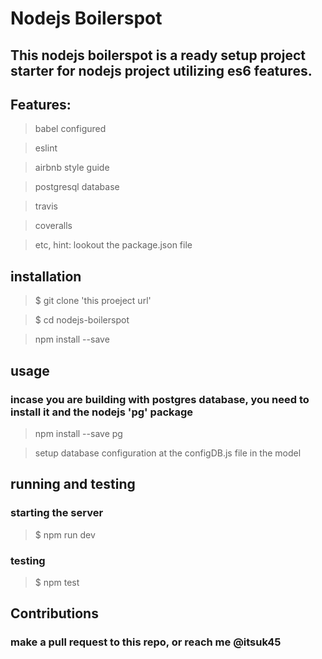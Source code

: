 
# Nodejs Boilerspot
## This nodejs boilerspot is a ready setup project starter for nodejs project utilizing es6 features.
## Features:
>babel configured

>eslint

>airbnb style guide

>postgresql database

>travis

>coveralls 

>etc, hint: lookout the package.json file 

## installation
>$ git clone 'this proeject url'

>$ cd nodejs-boilerspot

>npm install --save

## usage
### incase you are building with postgres database, you need to install it and the nodejs 'pg' package
> npm install --save pg

> setup database configuration at the configDB.js file in the model

## running and testing
### starting the server
>$ npm run dev
### testing
> $ npm test

## Contributions
### make a pull request to this repo, or reach me @itsuk45